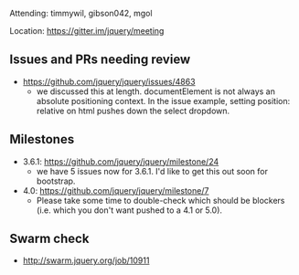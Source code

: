 Attending: timmywil, gibson042, mgol

Location: https://gitter.im/jquery/meeting

## Issues and PRs needing review
* https://github.com/jquery/jquery/issues/4863 
	- we discussed this at length. documentElement is not always an absolute positioning context. In the issue example, setting position: relative on html pushes down the select dropdown.

## Milestones
* 3.6.1: https://github.com/jquery/jquery/milestone/24
	- we have 5 issues now for 3.6.1. I'd like to get this out soon for bootstrap.
* 4.0: https://github.com/jquery/jquery/milestone/7
	- Please take some time to double-check which should be blockers (i.e. which you don't want pushed to a 4.1 or 5.0).

## Swarm check
* http://swarm.jquery.org/job/10911 
